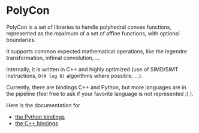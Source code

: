 # PolyCon

PolyCon is a set of libraries to handle polyhedral convex functions, represented as the maximum of a set of affine functions, with optional boundaries.

It supports common expected mathematical operations, like the legendre transformation, infimal convolution, ...

Internally, it is written in C++ and highly optimized (use of SIMD/SIMT instructions, `O(N log N)` algorithms where possible, ...).

Currently, there are bindings C++ and Python, but more languages are in the pipeline (feel free to ask if your favorite language is not represented :) ).

Here is the documentation for
* [the Python bindings](src/python/README.md)
* [the C++ bindings](src/c++/README.md)
